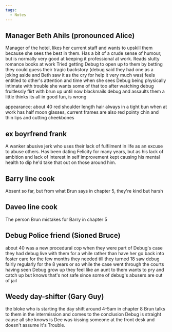 ```yaml
---
tags:
  - Notes
---
```

## Manager Beth Ahils (pronounced Alice)

Manager of the hotel, likes her current staff and wants to upskill them because she sees the best in them.
Has a bit of a crude sense of humour, but is normally very good at keeping it professional at work.
Reads slutty romance books at work
Tried getting Debug to open up to them by betting they could guess their tragic backstory (debug said they had one as a joking aside and Beth saw it as the cry for help it very much was)
feels entitled to other's attention and time
when she sees Debug being physically intimate with trouble she wants some of that too after watching debug fruitlessly flirt with brun up until now
blackmails debug and assaults them a little
thinks its all in good fun, is wrong

appearance: 
about 40
red shoulder length hair always in a tight bun when at work
has half moon glasses, current frames are also red
pointy chin and thin lips and cutting cheekbones
## ex boyrfrend frank

A wanker abusive jerk who uses their lack of fulfilment in life as an excuse to abuse others. Has been dating Felicity for many years, but as his lack of ambition and lack of interest in self improvement kept causing his mental health to dip he'd take that out on those around him.

## Barry line cook
Absent so far, but from what Brun says in chapter 5, they're kind but harsh

## Daveo line cook
The person Brun mistakes for Barry in chapter 5

## Debug Police friend (Sioned Bruce)

about 40
was a new procedural cop when they were part of Debug's case
they had debug live with them for a while rather than have her go back into foster care for the few months they needed till they turned 18
saw debug fairly regularly for the 8 years or so while the case went through the courts
having seen Debug grow up they feel like an aunt to them
wants to pry and catch up but knows that's not safe since some of debug's abusers are out of jail

## Weedy day-shifter (Gary Guy)
the bloke who is starting the day shift around 4-5am in chapter 8
Brun talks to them in the intermission and comes to the conclusion Debug is straight cause all she knows is Dee was kissing someone at the front desk and doesn't assume it's Trouble.

